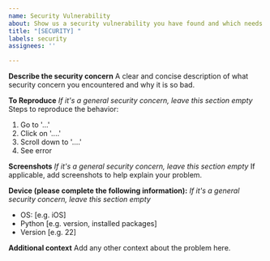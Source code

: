 ```yaml
---
name: Security Vulnerability
about: Show us a security vulnerability you have found and which needs to be addressed
title: "[SECURITY] "
labels: security
assignees: ''

---
```


**Describe the security concern**
A clear and concise description of what security concern you encountered and why it is so bad.

**To Reproduce**
*If it's a general security concern, leave this section empty*
Steps to reproduce the behavior:

1. Go to '...'
2. Click on '....'
3. Scroll down to '....'
4. See error

**Screenshots**
*If it's a general security concern, leave this section empty*
If applicable, add screenshots to help explain your problem.

**Device (please complete the following information):**
*If it's a general security concern, leave this section empty*

- OS: [e.g. iOS]
- Python [e.g. version, installed packages]
- Version [e.g. 22]

**Additional context**
Add any other context about the problem here.
